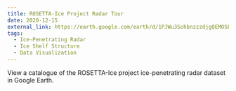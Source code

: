 ```yaml
---
title: ROSETTA-Ice Project Radar Tour
date: 2020-12-15
external_link: https://earth.google.com/earth/d/1PJWu3SohbnzzzdjgQEMOSFlpGdijElr0?usp=sharing
tags:
  - Ice-Penetrating Radar
  - Ice Shelf Structure
  - Data Visualization
---
```


View a catalogue of the ROSETTA-Ice project ice-penetrating radar dataset in Google Earth.

<!--more-->
